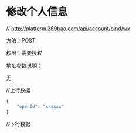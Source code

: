 # 修改个人信息

// http://platform.360bao.com/api/account/bind/wx

方法：POST

权限：需要授权

地址参数说明：

无

//上行数据
```javascript
{
    "openId": "xxxxxx"
}
```

//下行数据
```javascript
```

